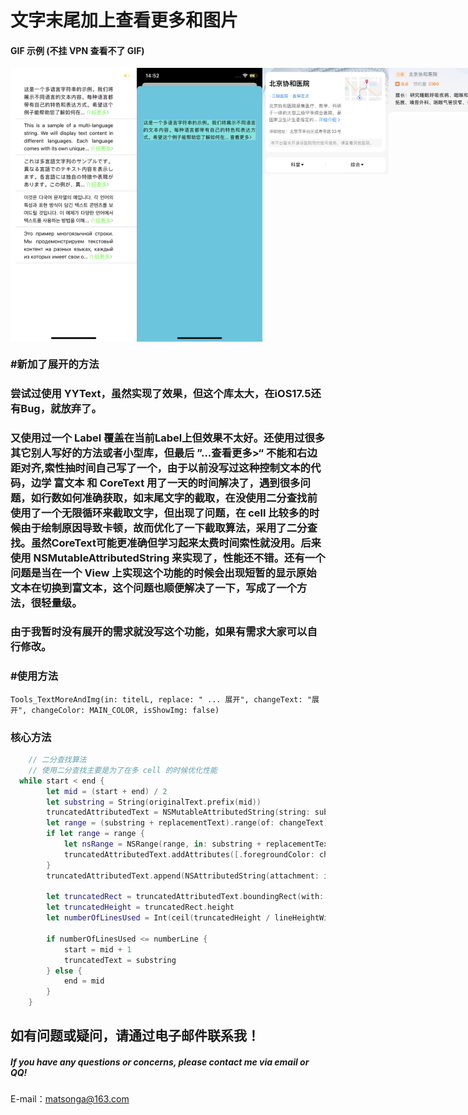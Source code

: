 # 文字末尾加上查看更多和图片

#### GIF 示例 (不挂 VPN 查看不了 GIF)

<div style="display: flex; justify-content: space-between;">
  <img src="img/1.PNG" marginTop="0" width="40%" height="40%"> 
  <img src="img/2.PNG" width="40%" height="40%"> 
  <img src="img/3.jpg" width="40%" height="40%"> 
  <img src="img/4.jpg" width="40%" height="40%"> 
</div>


### #新加了展开的方法


### 尝试过使用 YYText，虽然实现了效果，但这个库太大，在iOS17.5还有Bug，就放弃了。
### 又使用过一个 Label 覆盖在当前Label上但效果不太好。还使用过很多其它别人写好的方法或者小型库，但最后 ”...查看更多>“ 不能和右边距对齐,索性抽时间自己写了一个，由于以前没写过这种控制文本的代码，边学 富文本 和 CoreText 用了一天的时间解决了，遇到很多问题，如行数如何准确获取，如末尾文字的截取，在没使用二分查找前使用了一个无限循环来截取文字，但出现了问题，在 cell 比较多的时候由于绘制原因导致卡顿，故而优化了一下截取算法，采用了二分查找。虽然CoreText可能更准确但学习起来太费时间索性就没用。后来使用 NSMutableAttributedString 来实现了，性能还不错。还有一个问题是当在一个 View 上实现这个功能的时候会出现短暂的显示原始文本在切换到富文本，这个问题也顺便解决了一下，写成了一个方法，很轻量级。
### 由于我暂时没有展开的需求就没写这个功能，如果有需求大家可以自行修改。

### #使用方法

```
Tools_TextMoreAndImg(in: titelL, replace: " ... 展开", changeText: "展开", changeColor: MAIN_COLOR, isShowImg: false)

```

### 核心方法

```swift
    // 二分查找算法
    // 使用二分查找主要是为了在多 cell 的时候优化性能
  while start < end {
        let mid = (start + end) / 2
        let substring = String(originalText.prefix(mid))
        truncatedAttributedText = NSMutableAttributedString(string: substring + replacementText, attributes: [.font: font, .paragraphStyle: paragraphStyle])
        let range = (substring + replacementText).range(of: changeText)
        if let range = range {
            let nsRange = NSRange(range, in: substring + replacementText)
            truncatedAttributedText.addAttributes([.foregroundColor: changeColor], range: nsRange)
        }
        truncatedAttributedText.append(NSAttributedString(attachment: imgAttributed))

        let truncatedRect = truncatedAttributedText.boundingRect(with: CGSize(width: labelWidth, height: CGFloat.greatestFiniteMagnitude), options: [.usesLineFragmentOrigin, .usesFontLeading], context: nil)
        let truncatedHeight = truncatedRect.height
        let numberOfLinesUsed = Int(ceil(truncatedHeight / lineHeightWithSpacing))

        if numberOfLinesUsed <= numberLine {
            start = mid + 1
            truncatedText = substring
        } else {
            end = mid
        }
    }
```

## 如有问题或疑问，请通过电子邮件联系我！

##### If you have any questions or concerns, please contact me via email or QQ!

E-mail：matsonga@163.com

